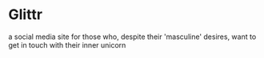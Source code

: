 # Glittr

a social media site for those who, despite their 'masculine' desires, want to get in touch with their inner unicorn
